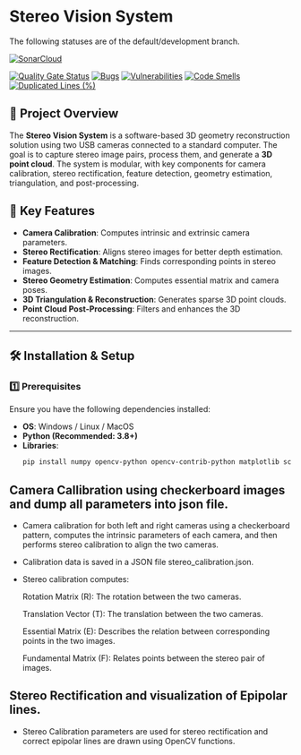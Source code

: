 # Stereo Vision System

The following statuses are of the default/development branch.

[![SonarCloud](https://sonarcloud.io/images/project_badges/sonarcloud-black.svg)](https://sonarcloud.io/summary/overall?id=Hassannawazish_stereo_camera_system)

[![Quality Gate Status](https://sonarcloud.io/api/project_badges/measure?project=Hassannawazish_stereo_camera_system&metric=alert_status)](https://sonarcloud.io/summary/new_code?id=Hassannawazish_stereo_camera_system) 
[![Bugs](https://sonarcloud.io/api/project_badges/measure?project=Hassannawazish_stereo_camera_system&metric=alert_status)](https://sonarcloud.io/summary/new_code?id=Hassannawazish_stereo_camera_system) 
[![Vulnerabilities](https://sonarcloud.io/api/project_badges/measure?project=Hassannawazish_stereo_camera_system&metric=alert_status)](https://sonarcloud.io/summary/new_code?id=Hassannawazish_stereo_camera_system) 
[![Code Smells](https://sonarcloud.io/api/project_badges/measure?project=Hassannawazish_stereo_camera_system&metric=alert_status)](https://sonarcloud.io/summary/new_code?id=Hassannawazish_stereo_camera_system) 
[![Duplicated Lines (%)](https://sonarcloud.io/component_measures?metric=duplicated_lines_density&id=Hassannawazish_stereo_camera_system)](https://sonarcloud.io/summary/new_code?id=Hassannawazish_stereo_camera_system)

## 📌 Project Overview

The **Stereo Vision System** is a software-based 3D geometry reconstruction solution using two USB cameras connected to a standard computer. The goal is to capture stereo image pairs, process them, and generate a **3D point cloud**. The system is modular, with key components for camera calibration, stereo rectification, feature detection, geometry estimation, triangulation, and post-processing.

## 🎯 Key Features

- **Camera Calibration**: Computes intrinsic and extrinsic camera parameters.
- **Stereo Rectification**: Aligns stereo images for better depth estimation.
- **Feature Detection & Matching**: Finds corresponding points in stereo images.
- **Stereo Geometry Estimation**: Computes essential matrix and camera poses.
- **3D Triangulation & Reconstruction**: Generates sparse 3D point clouds.
- **Point Cloud Post-Processing**: Filters and enhances the 3D reconstruction.

---

## 🛠 Installation & Setup

### **1️⃣ Prerequisites**
Ensure you have the following dependencies installed:

- **OS**: Windows / Linux / MacOS
- **Python (Recommended: 3.8+)**
- **Libraries**:
  ```bash
  pip install numpy opencv-python opencv-contrib-python matplotlib scipy scikit-image

## Camera Callibration using checkerboard images and dump all parameters into json file.
- Camera calibration for both left and right cameras using a checkerboard pattern, computes the intrinsic parameters of each camera, and then performs stereo calibration to align the two cameras.
- Calibration data is saved in a JSON file stereo_calibration.json.
- Stereo calibration computes:

    Rotation Matrix (R): The rotation between the two cameras.

    Translation Vector (T): The translation between the two cameras.

    Essential Matrix (E): Describes the relation between corresponding points in the two images.

    Fundamental Matrix (F): Relates points between the stereo pair of images.

## Stereo Rectification and visualization of Epipolar lines.
- Stereo Calibration parameters are used for stereo rectification and correct epipolar lines are drawn using OpenCV functions.

